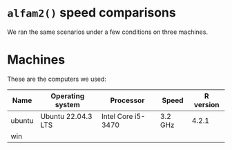 # `alfam2()` speed comparisons

We ran the same scenarios under a few conditions on three machines.

# Machines
These are the computers we used:

Name  | Operating system   | Processor          | Speed   | R version  |
----- |------------------  |----------          |-------- | -----------|
ubuntu| Ubuntu 22.04.3 LTS | Intel Core i5-3470 | 3.2 GHz | 4.2.1      |
win   |                    |                    |         |            |
